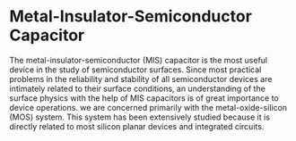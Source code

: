 # Metal-Insulator-Semiconductor Capacitor
The metal-insulator-semiconductor (MIS) capacitor is the most useful device in the study of semiconductor surfaces. Since most practical problems in the 
reliability and stability of all semiconductor devices are intimately related to their surface conditions, an understanding of the surface physics with 
the help of MIS capacitors is of great importance to device operations. we are concerned primarily with the metal-oxide-silicon (MOS) system. 
This system has been extensively studied because it is directly related to most silicon planar devices and integrated circuits.


